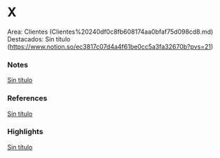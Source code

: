 # X

Area: Clientes (Clientes%20240df0c8fb608174aa0bfaf75d098cd8.md)
Destacados: Sin título (https://www.notion.so/ec3817c07d4a4f61be0cc5a3fa32670b?pvs=21)

### Notes

[Sin título](Sin%20ti%CC%81tulo%20240df0c8fb6081e0ab95cf60ace1803d.csv)

### References

[Sin título](Sin%20ti%CC%81tulo%20240df0c8fb608165949de4ffa090fe20.csv)

### Highlights

[Sin título](Sin%20ti%CC%81tulo%20240df0c8fb608132aa91ff4534e0d2f2.csv)